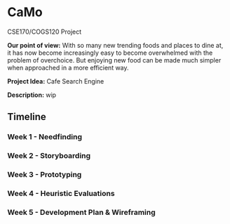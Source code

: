 # CaMo
CSE170/COGS120 Project

<b>Our point of view:</b> With so many new trending foods and places to dine at, it has 
now become increasingly easy to become overwhelmed with the problem of overchoice. 
But enjoying new food can be made much simpler when approached in a more efficient way.

<b>Project Idea:</b> Cafe Search Engine

<b>Description:</b> wip

## Timeline
### Week 1 - Needfinding
### Week 2 - Storyboarding
### Week 3 - Prototyping
### Week 4 - Heuristic Evaluations
### Week 5 - Development Plan & Wireframing


